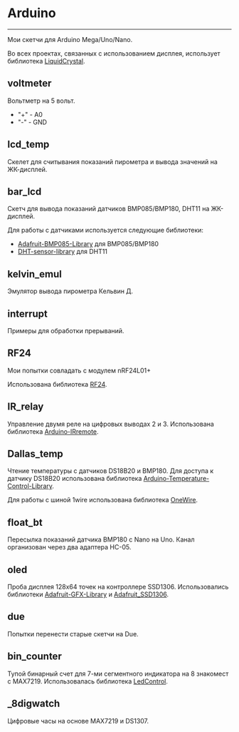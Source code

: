 # Arduino #
---
Мои скетчи для Arduino Mega/Uno/Nano.

Во всех проектах, связанных с использованием дисплея, использует библиотека [LiquidCrystal](https://bitbucket.org/fmalpartida/new-liquidcrystal/downloads). 
## voltmeter ##
Вольтметр на 5 вольт.

- "+" - A0
- "-" - GND

## lcd_temp ##
Скелет для считывания показаний пирометра и вывода значений на ЖК-дисплей.

## bar_lcd ##
Скетч для вывода показаний датчиков BMP085/BMP180, DHT11 на ЖК-дисплей.

Для работы с датчиками используется следующие библиотеки:

- [Adafruit-BMP085-Library](https://github.com/adafruit/Adafruit-BMP085-Library) для BMP085/BMP180
- [DHT-sensor-library](https://github.com/adafruit/DHT-sensor-library) для DHT11


## kelvin_emul ##
Эмулятор вывода пирометра Кельвин Д.

## interrupt ##

Примеры для обработки прерываний.

## RF24 ##

Мои попытки совладать с модулем nRF24L01+

Использована библиотека [RF24](https://github.com/maniacbug/RF24).

## IR_relay ##

Управление двумя реле на цифровых выводах 2 и 3.
Использована библиотека [Arduino-IRremote](https://github.com/shirriff/Arduino-IRremote).

## Dallas_temp ##

Чтение температуры с датчиков DS18B20 и BMP180. Для доступа к датчику DS18B20 использована библиотека [Arduino-Temperature-Control-Library](https://github.com/milesburton/Arduino-Temperature-Control-Library).

Для работы с шиной 1wire использована библиотека [OneWire](http://www.pjrc.com/teensy/td_libs_OneWire.html).

## float_bt ##

Пересылка показаний датчика BMP180 с Nano на Uno. Канал организован через два адаптера HC-05.

## oled ##

Проба дисплея 128x64 точек на контроллере SSD1306. Использовались библиотеки [Adafruit-GFX-Library](https://github.com/adafruit/Adafruit-GFX-Library) и [Adafruit_SSD1306](https://github.com/adafruit/Adafruit_SSD1306).

## due ##

Попытки перенести старые скетчи на Due.

## bin_counter ##

Тупой бинарный счет для 7-ми сегментного индикатора на 8 знакомест с MAX7219. Использовалась библиотека [LedControl](https://www.pjrc.com/teensy/td_libs_LedControl.html).

## _8digwatch ##

Цифровые часы на основе MAX7219 и DS1307.
